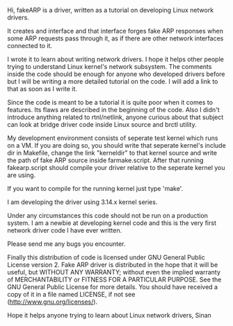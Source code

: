 Hi, fakeARP is a driver, written as a tutorial on developing Linux network drivers.

It creates and interface and that interface forges fake ARP responses when some ARP requests pass through it, as if there are other network interfaces connected to it.

I wrote it to learn about writing network drivers. I hope it helps other people trying to understand Linux kernel's network subsystem. The comments inside the code should be enough for anyone who developed drivers before but I will be writing a more detailed tutorial on the code. I will add a link to that as soon as I write it. 

Since the code is meant to be a tutorial it is quite poor when it comes to features. Its flaws are described in the beginning of the code. Also I didn't introduce anything related to rtnl/netlink, anyone curious about that subject can look at bridge driver code inside Linux source and brctl utility.

My development environment consists of seperate test kernel which runs on a VM. If you are doing so, you should write that seperate kernel's include dir in Makefile, change the link "kerneldir" to that kernel source and write the path of fake ARP source inside farmake.script. After that running fakearp.script should compile your driver relative to the seperate kernel you are using. 

If you want to compile for the running kernel just type 'make'. 

I am developing the driver using 3.14.x kernel series.

Under any circumstances this code should not be run on a production system. I am a newbie at developing kernel code and this is the very first network driver code I have ever written. 

Please send me any bugs you encounter.

Finally this distribution of code is licensed under GNU General Public License version 2. Fake ARP driver is distributed in the hope that it will be useful, but WITHOUT ANY WARRANTY; without even the implied warranty of MERCHANTABILITY or FITNESS FOR A PARTICULAR PURPOSE.  See the GNU General Public License for more details. You should have received a copy of it in a file named LICENSE, if not see (http://www.gnu.org/licenses/).

Hope it helps anyone trying to learn about Linux network drivers,
Sinan


